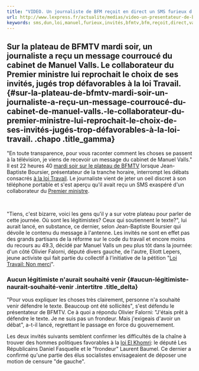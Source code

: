 ```yaml
---
title: "VIDEO. Un journaliste de BFM reçoit en direct un SMS furieux d'un proche de Valls"
url: http://www.lexpress.fr/actualite/medias/video-un-presentateur-de-bfmtv-recoit-un-sms-furieux-d-un-proche-de-valls_1790878.html
keywords: sms,dun,loi,manuel,furieux,invités,bfmtv,bfm,reçoit,direct,valls,texte,journaliste,souhaité,message,video,plateau,travail
---
```

Sur la plateau de BFMTV mardi soir, un journaliste a reçu un message courroucé du cabinet de Manuel Valls. Le collaborateur du Premier ministre lui reprochait le choix de ses invités, jugés trop défavorables à la loi Travail. {#sur-la-plateau-de-bfmtv-mardi-soir-un-journaliste-a-reçu-un-message-courroucé-du-cabinet-de-manuel-valls.-le-collaborateur-du-premier-ministre-lui-reprochait-le-choix-de-ses-invités-jugés-trop-défavorables-à-la-loi-travail. .chapo .title_gamma}
---------------------------------------------------------------------------------------------------------------------------------------------------------------------------------------------------------------------------------

\"En toute transparence, pour vous raconter comment les choses se passent à la télévision, je viens de recevoir un message du cabinet de Manuel Valls.\" Il est 22 heures 40 [mardi soir sur le plateau de BFMTV](http://www.bfmtv.com/mediaplayer/video/projet-de-loi-travail-manuel-valls-recourt-au-49-3-23-811266.html) lorsque Jean-Baptiste Boursier, présentateur de la tranche horaire, interrompt les débats consacrés [à la loi Travail](//lentreprise.lexpress.fr/rh-management/droit-travail/reforme-du-code-du-travail_1713860.html). Le journaliste vient de jeter un oeil discret à son téléphone portable et s\'est aperçu qu\'il avait reçu un SMS exaspéré d\'un collaborateur du [Premier ministre](//www.lexpress.fr/actualite/politique/manuel-valls-pret-a-tout_1255020.html). 

 

\"Tiens, c\'est bizarre, voici les gens qu\'il y a sur votre plateau pour parler de cette journée. Où sont les légitimistes? Ceux qui soutiennent le texte?\", lui aurait lancé, en substance, ce dernier, selon Jean-Baptiste Boursier qui dévoile le contenu du message à l\'antenne. Les invités ne sont en effet pas des grands partisans de la réforme sur le code du travail et encore moins du recours au 49.3, décidé par Manuel Valls un peu plus tôt dans la journée: d\'un côté Olivier Falorni, député divers gauche, de l\'autre, Eliott Lepers, jeune activiste qui fait partie du collectif à l\'initiative de la pétition \"[Loi Travail: Non merci](http://loitravail.lol/)\".  

[](http://loitravail.lol/)

### Aucun légitimiste n\'aurait souhaité venir {#aucun-légitimiste-naurait-souhaité-venir .intertitre .title_delta}

\"Pour vous expliquer les choses très clairement, personne n\'a souhaité venir défendre le texte. Beaucoup ont été sollicités\", s\'est défendu le présentateur de BFMTV. Ce à quoi a répondu Olivier Falorni: \"J\'étais prêt à défendre le texte. Je ne suis pas un frondeur. Mais j\'exigeais d\'avoir un débat\", a-t-il lancé, regrettant le passage en force du gouvernement.  

Les deux invités suivants semblent confirmer les difficultés de la chaîne à trouver des hommes politiques favorables à la [loi El Khomri](//lentreprise.lexpress.fr/rh-management/droit-travail/reforme-du-code-du-travail_1713860.html): le député Les Républicains Daniel Fasquelle et le \"frondeur\" Laurent Baumel. Ce dernier a confirmé qu\'une partie des élus socialistes envisageaient de déposer une motion de censure \"de gauche\". 
